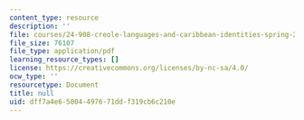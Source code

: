 ```yaml
---
content_type: resource
description: ''
file: courses/24-908-creole-languages-and-caribbean-identities-spring-2017/dff7a4e65004497671ddf319cb6c210e_MIT24_908S17_Inspiration_for_Course_Creole_300k.pdf
file_size: 76107
file_type: application/pdf
learning_resource_types: []
license: https://creativecommons.org/licenses/by-nc-sa/4.0/
ocw_type: ''
resourcetype: Document
title: null
uid: dff7a4e6-5004-4976-71dd-f319cb6c210e
---
```

